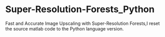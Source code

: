 # Super-Resolution-Forests_Python
Fast and Accurate Image Upscaling with Super-Resolution Forests,I reset the source matlab code to the Python language version.
